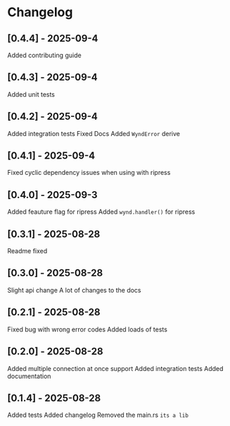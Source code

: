 # Changelog

## [0.4.4] - 2025-09-4

Added contributing guide

## [0.4.3] - 2025-09-4

Added unit tests

## [0.4.2] - 2025-09-4

Added integration tests
Fixed Docs
Added `WyndError` derive

## [0.4.1] - 2025-09-4

Fixed cyclic dependency issues when using with ripress

## [0.4.0] - 2025-09-3

Added feauture flag for ripress
Added `wynd.handler()` for ripress

## [0.3.1] - 2025-08-28

Readme fixed

## [0.3.0] - 2025-08-28

Slight api change
A lot of changes to the docs

## [0.2.1] - 2025-08-28

Fixed bug with wrong error codes
Added loads of tests

## [0.2.0] - 2025-08-28

Added multiple connection at once support
Added integration tests
Added documentation

## [0.1.4] - 2025-08-28

Added tests
Added changelog
Removed the main.rs `its a lib`
